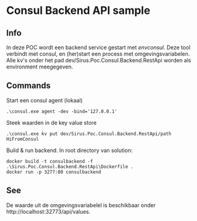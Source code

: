 # Consul Backend API sample

## Info

In deze POC wordt een backend service gestart met *envconsul*. 
Deze tool verbindt met consul, en (her)start een process met omgevingsvariabelen.
Alle kv's onder het pad dev/Sirus.Poc.Consul.Backend.RestApi worden als environment meegegeven.

## Commands

Start een consul agent (lokaal)

	.\consul.exe agent -dev -bind='127.0.0.1'

Steek waarden in de key value store

	.\consul.exe kv put dev/Sirus.Poc.Consul.Backend.RestApi/path HiFromConsul

Build & run backend. In root directory van solution:

	docker build -t consulbackend -f .\Sirus.Poc.Consul.Backend.RestApi\Dockerfile .
	docker run -p 3277:80 consulbackend

## See

De waarde uit de omgevingsvariabelel is beschikbaar onder http://localhost:32773/api/values.